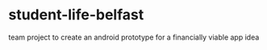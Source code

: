 # student-life-belfast
team project to create an android prototype for a financially viable app idea
